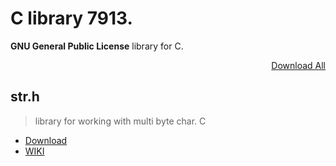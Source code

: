# C library 7913.
**GNU General Public License** library for C.
[<p dir='rtl' align='right'> Download All</p>](https://github.com/Mish7913/cpp-library/archive/master.zip)

## str.h
> library for working with multi byte char. C
* [Download](https://github.com/Mish7913/c-library/raw/master/chr.h)
* [WIKI](https://github.com/Mish7913/c-library/wiki/chr.h)

